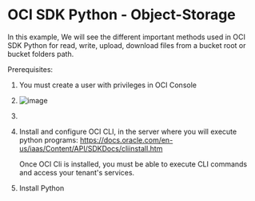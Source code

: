 # OCI SDK Python - Object-Storage
In this example, We will see the different important methods used in OCI SDK Python for read, write, upload, download  files from a bucket root or bucket folders path.

Prerequisites:
1. You must create a user with privileges in OCI Console
2. ![image](https://user-images.githubusercontent.com/68925714/190233605-1399dfeb-4bbf-4705-848c-5b9c25be27c0.png)

3. 
4. Install and configure OCI CLI, in the server where you will execute python programs:
      https://docs.oracle.com/en-us/iaas/Content/API/SDKDocs/cliinstall.htm
   
   Once OCI Cli is installed, you must be able to execute CLI commands and access your tenant's services.
      
      
2. Install Python
